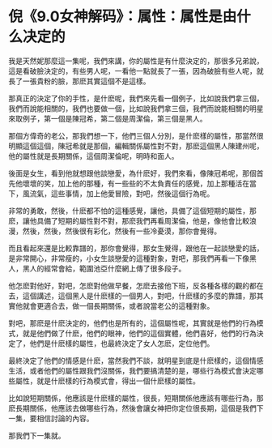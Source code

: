 # 倪《9.0女神解码》：属性：属性是由什么决定的

我是天然妮那麼這一集呢，我們來講，你的屬性是有什麼決定的，那很多兄弟說，這是看破臉決定的，有些男人呢，一看他一點就長了一張，因為破臉有些人呢，就長了一張貴粉的臉，那麽其實這個不是這樣。

那真正的決定了你的手性，是什麽呢，我們來先看一個例子，比如說我們拿三個，我們而說能相關的，我們也要做一個，比如說我們拿三個，我們而說能相關的明星來取例子，第一個是陳冠希，第二個是周潔倫，第三個是黑人。

那個方偉奇的老公，那我們想一下，他們三個人分別，是什麽樣的屬性，那當然很明顯這個這個，陳冠希就是那個，編輯關係屬性對不對，那麽這個黑人陳建州呢，他的屬性就是長期關係，這個周潔倫呢，明時和面人。

後面是女生，看到他就想跟他談戀愛，為什麽好，我們來看，像陳冠希呢，那個首先他壞壞的笑，加上他的那種，有一些些的不太負責任的感覺，加上那種活在當下，風流氣，這些事情，加上他愛冒險，對吧，然後這個行為呢。

非常的勇敢，然後，什麽都不怕的這種感覺，讓他，具備了這個短期的屬性，那麽，讓他具備了短期的屬性對不對，那麽我們再看周潔倫，他是，像他會比較浪漫，然後，然後，然後很有彩化，然後有一些冷憂漠，那你會覺得。

而且看起來還是比較靠譜的，那你會覺得，那女生覺得，跟他在一起談戀愛的話，是非常開心，非常瘦的，小女生談戀愛的這種對象，對吧，那我們再看一下像黑人，黑人的經常會給，範圍池亞什麼網上傳了很多段子。

他怎麽對他好，對吧，怎麽對他做早餐，怎麽去接他下班，反各種各樣的觀的都在去，這個講述，這個黑人是什麽樣的一個男人，對吧，什麽樣的多麼的靠譜，那其實他就會更適合去，做一個長期關係，或者說當老公的這種對象。

對吧，那麽是什麽決定的，他們也是所有的，這個屬性呢，其實就是他們的行為模式，就是他們做了什麽，他們的眼神，他們的這個實體，他們喜好，他們的行為決定了，他們是什麽樣的屬性，也最終決定了女人怎麽，定位他們。

最終決定了他們的情感是什麽，當然我們不談，就明星到底是什麽樣的，這個情感生活，或者他們的屬性跟我們沒關係，我們要搞清楚的是，哪些行為模式會決定哪些屬性，就是什麽樣的行為模式會，得出一個什麽樣的屬性。

比如說短期關係，他應該是什麽樣的屬性，很長，短期關係他應該有哪些行為，那麽長期關係，他應該去做哪些行為，然後會讓女神把你定位很長期，這個是我們下一集，要相信討論的內容。

那我們下一集就。